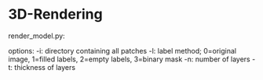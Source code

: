# 3D-Rendering

render_model.py:

options:
-i: directory containing all patches
-l: label method; 0=original image, 1=filled labels, 2=empty labels, 3=binary mask
-n: number of layers
-t: thickness of layers